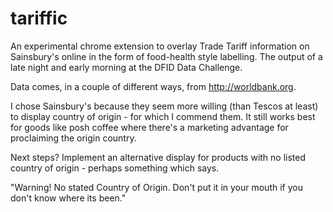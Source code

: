 tariffic
========

An experimental chrome extension to overlay Trade Tariff information on Sainsbury's online in the form of food-health style labelling. The output of a late night and early morning at the DFID Data Challenge.

Data comes, in a couple of different ways, from http://worldbank.org.

I chose Sainsbury's because they seem more willing (than Tescos at least) to display country of origin - for which I commend them. It still works best for goods like posh coffee where there's a marketing advantage for proclaiming the origin country.

Next steps? Implement an alternative display for products with no listed country of origin - perhaps something which says.

"Warning! No stated Country of Origin. Don't put it in your mouth if you don't know where its been."
